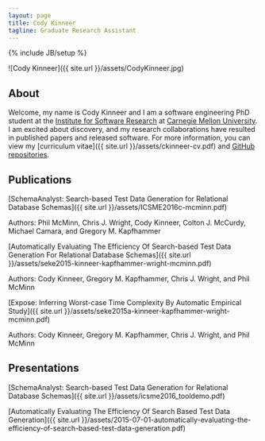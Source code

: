 ```yaml
---
layout: page
title: Cody Kinneer
tagline: Graduate Research Assistant
---
```

{% include JB/setup %}

![Cody Kinneer]({{ site.url }}/assets/CodyKinneer.jpg)

## About
Welcome, my name is Cody Kinneer and I am a software engineering PhD student at
the [Institute for Software Research](http://www.isri.cmu.edu/) at [Carnegie Mellon University](http://www.cmu.edu/). I am excited about discovery,
and my research collaborations have resulted in published papers and released
software. For more information, you can view my [curriculum vitae]({{ site.url }}/assets/ckinneer-cv.pdf) and [GitHub repositories](https://github.com/kinneerc). 


## Publications
[SchemaAnalyst: Search-based Test Data Generation for Relational Database Schemas]({{ site.url }}/assets/ICSME2016c-mcminn.pdf)

Authors: Phil McMinn, Chris J. Wright, Cody Kinneer, Colton J. McCurdy, Michael Camara, and Gregory M. Kapfhammer

[Automatically Evaluating The Efficiency Of Search-based Test Data Generation For Relational Database Schemas]({{ site.url }}/assets/seke2015-kinneer-kapfhammer-wright-mcminn.pdf)

Authors: Cody Kinneer, Gregory M. Kapfhammer, Chris J. Wright, and Phil McMinn 

[Expose: Inferring Worst-case Time Complexity By Automatic Empirical Study]({{ site.url }}/assets/seke2015a-kinneer-kapfhammer-wright-mcminn.pdf)

Authors: Cody Kinneer, Gregory M. Kapfhammer, Chris J. Wright, and Phil McMinn 

## Presentations
[SchemaAnalyst: Search-based Test Data Generation for Relational Database Schemas]({{ site.url }}/assets/icsme2016_tooldemo.pdf)

[Automatically Evaluating The Efficiency Of Search Based Test Data Generation]({{ site.url }}/assets/2015-07-01-automatically-evaluating-the-efficiency-of-search-based-test-data-generation.pdf)
